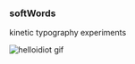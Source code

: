 ### softWords

kinetic typography experiments

![helloidiot gif](https://github.com/helloidiot/softWords/blob/master/gif/helloidiot_02.gif)
